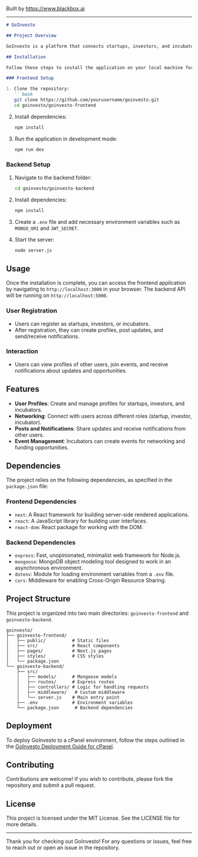 
Built by https://www.blackbox.ai

---

```markdown
# GoInvesto

## Project Overview

GoInvesto is a platform that connects startups, investors, and incubators, facilitating networking and investment opportunities. The application allows users to create profiles, post updates, and interact with other users seamlessly. It has a structured backend powered by Node.js and Express, coupled with a dynamic frontend built with Next.js.

## Installation

Follow these steps to install the application on your local machine for development purposes.

### Frontend Setup

1. Clone the repository:
   ```bash
   git clone https://github.com/yourusername/goinvesto.git
   cd goinvesto/goinvesto-frontend
   ```

2. Install dependencies:
   ```bash
   npm install
   ```

3. Run the application in development mode:
   ```bash
   npm run dev
   ```

### Backend Setup

1. Navigate to the backend folder:
   ```bash
   cd goinvesto/goinvesto-backend
   ```

2. Install dependencies:
   ```bash
   npm install
   ```

3. Create a `.env` file and add necessary environment variables such as `MONGO_URI` and `JWT_SECRET`.

4. Start the server:
   ```bash
   node server.js
   ```

## Usage

Once the installation is complete, you can access the frontend application by navigating to `http://localhost:3000` in your browser. The backend API will be running on `http://localhost:5000`.

### User Registration

- Users can register as startups, investors, or incubators.
- After registration, they can create profiles, post updates, and send/receive notifications.

### Interaction

- Users can view profiles of other users, join events, and receive notifications about updates and opportunities.

## Features

- **User Profiles**: Create and manage profiles for startups, investors, and incubators.
- **Networking**: Connect with users across different roles (startup, investor, incubator).
- **Posts and Notifications**: Share updates and receive notifications from other users.
- **Event Management**: Incubators can create events for networking and funding opportunities.

## Dependencies

The project relies on the following dependencies, as specified in the `package.json` file:

### Frontend Dependencies

- `next`: A React framework for building server-side rendered applications.
- `react`: A JavaScript library for building user interfaces.
- `react-dom`: React package for working with the DOM.

### Backend Dependencies

- `express`: Fast, unopinionated, minimalist web framework for Node.js.
- `mongoose`: MongoDB object modeling tool designed to work in an asynchronous environment.
- `dotenv`: Module for loading environment variables from a `.env` file.
- `cors`: Middleware for enabling Cross-Origin Resource Sharing.

## Project Structure

This project is organized into two main directories: `goinvesto-frontend` and `goinvesto-backend`.

```plaintext
goinvesto/
├── goinvesto-frontend/
│   ├── public/          # Static files
│   ├── src/             # React components
│   ├── pages/           # Next.js pages
│   ├── styles/          # CSS styles
│   └── package.json
└── goinvesto-backend/
    ├── src/
    │   ├── models/      # Mongoose models
    │   ├── routes/      # Express routes
    │   ├── controllers/ # Logic for handling requests
    │   ├── middleware/   # Custom middleware
    │   └── server.js    # Main entry point
    ├── .env             # Environment variables
    └── package.json      # Backend dependencies
```

## Deployment

To deploy GoInvesto to a cPanel environment, follow the steps outlined in the [GoInvesto Deployment Guide for cPanel](DEPLOYMENT.md).

## Contributing

Contributions are welcome! If you wish to contribute, please fork the repository and submit a pull request.

## License

This project is licensed under the MIT License. See the LICENSE file for more details.

---

Thank you for checking out GoInvesto! For any questions or issues, feel free to reach out or open an issue in the repository.
```